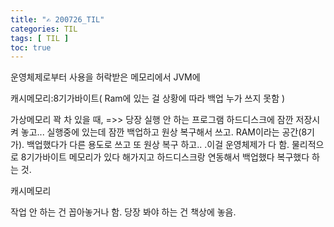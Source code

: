 ```yaml
---
title: "✍ 200726_TIL"
categories: TIL
tags: [ TIL ]
toc: true
---
```



운영체제로부터 사용을 허락받은 메모리에서 
JVM에

캐시메모리:8기가바이트(
  Ram에 있는 걸 상황에 따라 백업 누가 쓰지 못함
)

가상메모리
꽉 차 있을 때, =>> 당장 실행 안 하는 프로그램 하드디스크에 잠깐 저장시켜 놓고... 실행중에 있는데 잠깐 백업하고 원상 복구해서 쓰고. RAM이라는 공간(8기가). 백업했다가 다른 용도로 쓰고 또 원상 복구 하고.. .이걸 운영체제가 다 함. 물리적으로 8기가바이트 메모리가 있다 해가지고 하드디스크랑 연동해서 백업했다 복구했다 하는 것. 

캐시메모리


작업 안 하는 건 꼽아놓거나 함. 당장 봐야 하는 건 책상에 놓음. 
